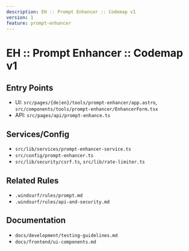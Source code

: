 ```yaml
---
description: EH :: Prompt Enhancer :: Codemap v1
version: 1
feature: prompt-enhancer
---
```


# EH :: Prompt Enhancer :: Codemap v1

## Entry Points

- UI: `src/pages/{de|en}/tools/prompt-enhancer/app.astro`, `src/components/tools/prompt-enhancer/EnhancerForm.tsx`
- API: `src/pages/api/prompt-enhance.ts`

## Services/Config

- `src/lib/services/prompt-enhancer-service.ts`
- `src/config/prompt-enhancer.ts`
- `src/lib/security/csrf.ts`, `src/lib/rate-limiter.ts`

## Related Rules

- `.windsurf/rules/prompt.md`
- `.windsurf/rules/api-and-security.md`

## Documentation

- `docs/development/testing-guidelines.md`
- `docs/frontend/ui-components.md`
